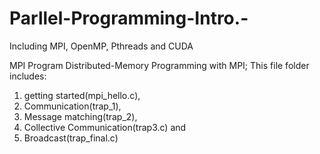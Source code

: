 # Parllel-Programming-Intro.-
Including MPI, OpenMP, Pthreads and CUDA

MPI Program
Distributed-Memory Programming with MPI;
This file folder includes: 
1. getting started(mpi_hello.c), 
2. Communication(trap_1), 
3. Message matching(trap_2), 
4. Collective Communication(trap3.c) and 
5. Broadcast(trap_final.c)
